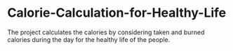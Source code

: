 # Calorie-Calculation-for-Healthy-Life
The project calculates the calories by considering taken and burned calories during the day for the healthy life of the people.

